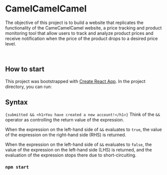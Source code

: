 # CamelCamelCamel

The objective of this project is to build a website that replicates the functionality of the CameCamelCamel website, a price tracking and product monitoring tool that allow users to track and analyze product prices and receive notification when the price of the product drops to a desired price level.

<b></b> <br>

## How to start

This project was bootstrapped with [Create React App](https://github.com/facebook/create-react-app).
In the project directory, you can run:

## Syntax

`{submitted && <h1>You have created a new account!</h1>}`
Think of the `&&` operator as controlling the return value of the expression.

When the expression on the left-hand side of `&&` evaluates to `true`, the value of the expression on the right-hand side (RHS) is returned.

When the expression on the left-hand side of `&&` evaluates to `false`, the value of the expression on the left-hand side (LHS) is returned, and the evaluation of the expression stops there due to short-circuiting.

### `npm start`
